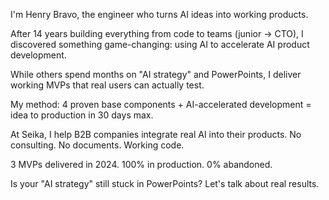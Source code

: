 I'm Henry Bravo, the engineer who turns AI ideas into working products.

After 14 years building everything from code to teams (junior → CTO), I discovered something game-changing: using AI to accelerate AI product development.

While others spend months on "AI strategy" and PowerPoints, I deliver working MVPs that real users can actually test.

My method: 4 proven base components + AI-accelerated development = idea to production in 30 days max.

At Seika, I help B2B companies integrate real AI into their products. No consulting. No documents. Working code.

3 MVPs delivered in 2024. 100% in production. 0% abandoned.

Is your "AI strategy" still stuck in PowerPoints? Let's talk about real results.
